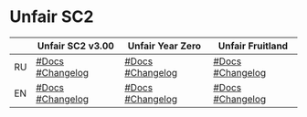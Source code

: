 # Unfair SC2

|    | Unfair SC2 v3.00 | Unfair Year Zero | Unfair Fruitland |
|----|------------|------------------|------------------|
| RU | [#Docs](./docs/ru/unfair-sc2/index.md) [#Changelog](./docs/ru/unfair-sc2/changelog.md) | [#Docs](./docs/ru/unfair-year-zero/docs.md) [#Changelog](./docs/ru/unfair-year-zero/changelog.md) | [#Docs](./docs/ru/unfair-fruitland/docs.md) [#Changelog](./docs/ru/unfair-fruitland/changelog.md) |
| EN | [#Docs](./docs/en/unfair-sc2/index.md) [#Changelog](./docs/en/unfair-sc2/changelog.md) | [#Docs](./docs/en/unfair-year-zero/docs.md) [#Changelog](./docs/en/unfair-year-zero/changelog.md) | [#Docs](./docs/en/unfair-fruitland/docs.md) [#Changelog](./docs/en/unfair-fruitland/changelog.md) |
